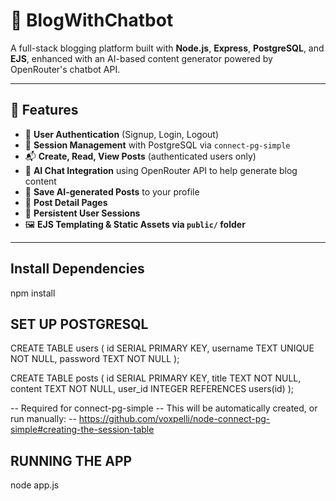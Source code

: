 # 📝 BlogWithChatbot

A full-stack blogging platform built with **Node.js**, **Express**, **PostgreSQL**, and **EJS**, enhanced with an AI-based content generator powered by OpenRouter's chatbot API.

---

## 🚀 Features

- 🧾 **User Authentication** (Signup, Login, Logout)
- 🔐 **Session Management** with PostgreSQL via `connect-pg-simple`
- 📬 **Create, Read, View Posts** (authenticated users only)
- 🤖 **AI Chat Integration** using OpenRouter API to help generate blog content
- 🧠 **Save AI-generated Posts** to your profile
- 📑 **Post Detail Pages**
- 💾 **Persistent User Sessions**
- 🖼️ **EJS Templating & Static Assets via `public/` folder**

---

## Install Dependencies
npm install

## SET UP POSTGRESQL
CREATE TABLE users (
  id SERIAL PRIMARY KEY,
  username TEXT UNIQUE NOT NULL,
  password TEXT NOT NULL
);

CREATE TABLE posts (
  id SERIAL PRIMARY KEY,
  title TEXT NOT NULL,
  content TEXT NOT NULL,
  user_id INTEGER REFERENCES users(id)
);

-- Required for connect-pg-simple
-- This will be automatically created, or run manually:
-- https://github.com/voxpelli/node-connect-pg-simple#creating-the-session-table

## RUNNING THE APP

node app.js


